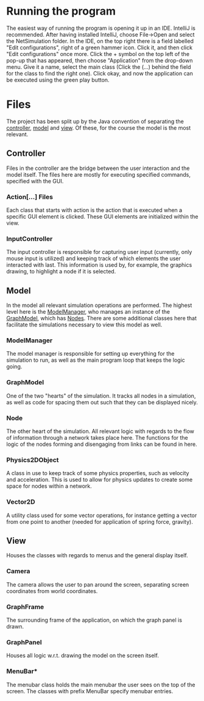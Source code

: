 # Running the program

The easiest way of running the program is opening it up in an IDE. IntelliJ is recommended. After having installed IntelliJ, choose File->Open and select the NetSimulation folder. In the IDE, on the top right there is a field labelled "Edit configurations", right of a green hammer icon. Click it, and then click "Edit configurations" once more. Click the + symbol on the top left of the pop-up that has appeared, then choose "Application" from the drop-down menu. Give it a name, select the main class (Click the (...) behind the field for the class to find the right one). Click okay, and now the application can be executed using the green play button.

# Files
The project has been split up by the Java convention of separating the [controller](#controller), [model](#model) and [view](#view). Of these, for the course the model is the most relevant.

## Controller

Files in the controller are the bridge between the user interaction and the model itself. The files here are mostly for executing specified commands, specified with the GUI.

### Action[...] Files
Each class that starts with action is the action that is executed when a specific GUI element is clicked. These GUI elements are initialized within the view.

### InputController
The input controller is responsible for capturing user input (currently, only mouse input is utilized) and keeping track of which elements the user interacted with last. This information is used by, for example, the graphics drawing, to highlight a node if it is selected.

## Model
In the model all relevant simulation operations are performed. The highest level here is the [ModelManager](#modelmanager), who manages an instance of the [GraphModel](#graphmodel), which has [Nodes](nodes). There are some additional classes here that facilitate the simulations necessary to view this model as well.

### ModelManager
The model manager is responsible for setting up everything for the simulation to run, as well as the main program loop that keeps the logic going.

### GraphModel
One of the two "hearts" of the simulation. It tracks all nodes in a simulation, as well as code for spacing them out such that they can be displayed nicely.

### Node
The other heart of the simulation. All relevant logic with regards to the flow of information through a network takes place here. The functions for the logic of the nodes forming and disengaging from links can be found in here.

### Physics2DObject

A class in use to keep track of some physics properties, such as velocity and acceleration. This is used to allow for physics updates to create some space for nodes within a network.

### Vector2D

A utility class used for some vector operations, for instance getting a vector from one point to another (needed for application of spring force, gravity).

## View

Houses the classes with regards to menus and the general display itself.

### Camera
The camera allows the user to pan around the screen, separating screen coordinates from world coordinates.

### GraphFrame

The surrounding frame of the application, on which the graph panel is drawn.

### GraphPanel

Houses all logic w.r.t. drawing the model on the screen itself.

### MenuBar*

The menubar class holds the main menubar the user sees on the top of the screen. The classes with prefix MenuBar specify menubar entries.
